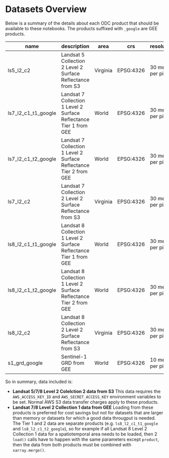 # Datasets Overview

Below is a summary of the details about each ODC product that should be available to these notebooks. The products suffixed with `_google` are GEE products.

| name                | description                                                        | area |crs       | resolution          |
|---------------------|--------------------------------------------------------------------|------|-----------|---------------------|
| ls5_l2_c2           | Landsat 5 Collection 2 Level 2 Surface Reflectance from S3         | Virginia | EPSG:4326 | 30 meters per pixel |
| ls7_l2_c1_t1_google | Landsat 7 Collection 1 Level 2 Surface Reflectance Tier 1 from GEE | World    | EPSG:4326 | 30 meters per pixel |
| ls7_l2_c1_t2_google | Landsat 7 Collection 1 Level 2 Surface Reflectance Tier 2 from GEE | World    | EPSG:4326 | 30 meters per pixel |
| ls7_l2_c2           | Landsat 7 Collection 2 Level 2 Surface Reflectance from S3         | Virginia | EPSG:4326 | 30 meters per pixel |
| ls8_l2_c1_t1_google | Landsat 8 Collection 1 Level 2 Surface Reflectance Tier 1 from GEE | World    | EPSG:4326 | 30 meters per pixel |
| ls8_l2_c1_t2_google | Landsat 8 Collection 1 Level 2 Surface Reflectance Tier 2 from GEE | World    | EPSG:4326 | 30 meters per pixel |
| ls8_l2_c2           | Landsat 8 Collection 2 Level 2 Surface Reflectance from S3         | Virginia | EPSG:4326 | 30 meters per pixel |
| s1_grd_google       | Sentinel-1 GRD from GEE                                            | World    | EPSG:4326 | 10 meters per pixel |

So in summary, data included is:
* **Landsat 5/7/8 Level 2 Colelction 2 data from S3** This data requires the `AWS_ACCESS_KEY_ID` and `AWS_SECRET_ACCESS_KEY` environment variables to be set. Normal AWS S3 data transfer charges apply to these products.
* **Landsat 7/8 Level 2 Collection 1 data from GEE** Loading from these products is preferred for cost savings but not for datasets that are larger than memory or datasets for which a good data througput is needed. The Tier 1 and 2 data are separate products (e.g. `ls8_l2_c1_t1_google` and `ls8_l2_c1_t2_google`), so for example if all Landsat 8 Level 2 Collection 1 data for a spatiotemporal area needs to be loaded, then 2 `load()` calls have to happen with the same parameters except `product`, then the data from both products must be combined with `xarray.merge()`.
